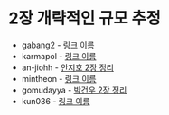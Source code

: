 # 2장 개략적인 규모 추정

- gabang2 - [링크 이름]()
- karmapol - [링크 이름]()
- an-jiohh - [안지호 2장 정리](https://an-jiohh.github.io/blog/LSS2)
- mintheon - [링크 이름]()
- gomudayya - [박건우 2장 정리](https://leaf-oboe-6f1.notion.site/2-e5fb22d14517448ebc3f55fe3bc69c54?pvs=4)
- kun036 - [링크 이름]()

